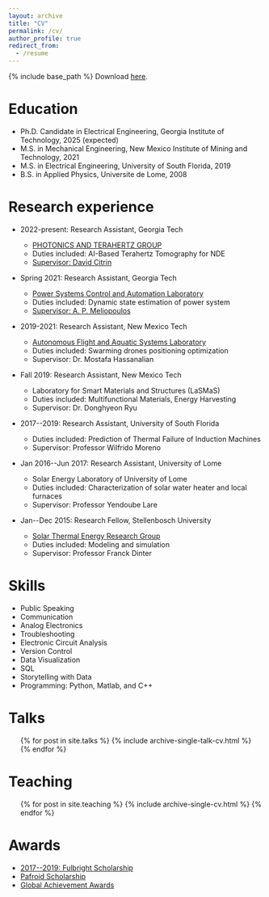 ```yaml
---
layout: archive
title: "CV"
permalink: /cv/
author_profile: true
redirect_from:
  - /resume
---
```


{% include base_path %}
Download [here](CV_of_Niyem.pdf).

Education
======
* Ph.D. Candidate in Electrical Engineering, Georgia Institute of Technology, 2025 (expected)
* M.S. in Mechanical Engineering, New Mexico Institute of Mining and Technology, 2021
* M.S. in Electrical Engineering, University of South Florida, 2019
* B.S. in Applied Physics, Universite de Lome, 2008
  
  
  

Research experience
======
* 2022-present: Research Assistant, Georgia Tech
  * [PHOTONICS AND TERAHERTZ GROUP](http://photonics.georgiatech-metz.fr/node/33)
  * Duties included: AI-Based Terahertz Tomography for NDE
  * [Supervisor:  David Citrin](https://ece.gatech.edu/directory/david-s-citrin)
 
    
* Spring 2021: Research Assistant, Georgia Tech
  * [Power Systems Control and Automation Laboratory](https://pscal.ece.gatech.edu/)
  * Duties included: Dynamic state estimation of power system
  * [Supervisor:  A. P. Meliopoulos](https://ece.gatech.edu/directory/p-meliopoulos)

* 2019-2021: Research Assistant, New Mexico Tech
  * [Autonomous Flight and Aquatic Systems Laboratory](https://sites.google.com/nmt.edu/afasl/research?authuser=0)
  * Duties included: Swarming drones positioning optimization
  * Supervisor: Dr. Mostafa Hassanalian
 
* Fall 2019: Research Assistant, New Mexico Tech
  * Laboratory for Smart Materials and Structures (LaSMaS)
  * Duties included: Multifunctional Materials, Energy Harvesting
  * Supervisor: Dr. Donghyeon Ryu
 
* 2017--2019: Research Assistant, University of South Florida
  * Duties included: Prediction of Thermal Failure of Induction Machines
  * Supervisor: Professor Wilfrido Moreno
 
* Jan 2016--Jun 2017: Research Assistant, University of Lome
  * Solar Energy Laboratory of University of Lome
  * Duties included: Characterization of solar water heater and local furnaces
  * Supervisor: Professor Yendoube Lare

* Jan--Dec 2015: Research Fellow, Stellenbosch University
  * [Solar Thermal Energy Research Group](https://sterg.sun.ac.za/)
  * Duties included: Modeling and simulation
  * Supervisor: Professor Franck Dinter
  
Skills
======
* Public Speaking
* Communication
* Analog Electronics
* Troubleshooting
* Electronic Circuit Analysis
* Version Control
* Data Visualization
* SQL
* Storytelling with Data
* Programming: Python, Matlab, and C++

  
Talks
======
  <ul>{% for post in site.talks %}
    {% include archive-single-talk-cv.html %}
  {% endfor %}</ul>
  
Teaching
======
  <ul>{% for post in site.teaching %}
    {% include archive-single-cv.html %}
  {% endfor %}</ul>
  
Awards
======
* [2017--2019: Fulbright Scholarship](https://fulbrightscholars.org/non-us-scholars)
* [Pafroid Scholarship](https://www0.sun.ac.za/international/assets/files/Take%20Note%20Newsletter%20(06%20May%202014).pdf)
* [Global Achievement Awards](https://www.usf.edu/world/about/news/2017-global-achievement-awards.aspx)
